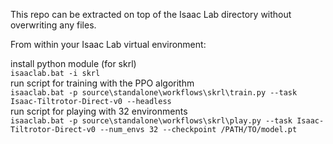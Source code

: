 This repo can be extracted on top of the Isaac Lab directory without overwriting any files. 

From within your Isaac Lab virtual environment:

install python module (for skrl)  
```isaaclab.bat -i skrl```  
run script for training with the PPO algorithm  
```isaaclab.bat -p source\standalone\workflows\skrl\train.py --task Isaac-Tiltrotor-Direct-v0 --headless```  
run script for playing with 32 environments  
```isaaclab.bat -p source\standalone\workflows\skrl\play.py --task Isaac-Tiltrotor-Direct-v0 --num_envs 32 --checkpoint /PATH/TO/model.pt```  
